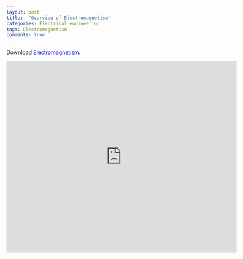 ```yaml
---
layout: post
title:  "Overview of Electromagnetism"
categories: Electrical_engineering
tags: Electromagnetism
comments: true
---
```

<body>
	<p>Download <a href="https://kohmbae.github.io/assets/img/Electrical_engineering/Electromagnetism/Electromagnetism.pdf"><span style="color:blue">Electromagnetism</span></a>.</p>
  <embed src="https://kohmbae.github.io/assets/img/Electrical_engineering/Electromagnetism/Electromagnetism.pdf" width="600px" height="500px" />
</body>
